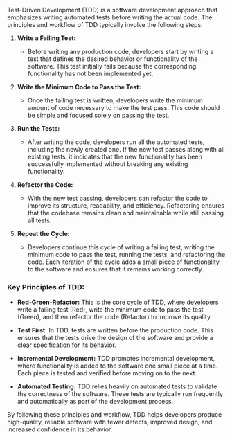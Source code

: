Test-Driven Development (TDD) is a software development approach that emphasizes writing automated tests before writing the actual code. The principles and workflow of TDD typically involve the following steps:

1. **Write a Failing Test:**
   - Before writing any production code, developers start by writing a test that defines the desired behavior or functionality of the software. This test initially fails because the corresponding functionality has not been implemented yet.

2. **Write the Minimum Code to Pass the Test:**
   - Once the failing test is written, developers write the minimum amount of code necessary to make the test pass. This code should be simple and focused solely on passing the test.

3. **Run the Tests:**
   - After writing the code, developers run all the automated tests, including the newly created one. If the new test passes along with all existing tests, it indicates that the new functionality has been successfully implemented without breaking any existing functionality.

4. **Refactor the Code:**
   - With the new test passing, developers can refactor the code to improve its structure, readability, and efficiency. Refactoring ensures that the codebase remains clean and maintainable while still passing all tests.

5. **Repeat the Cycle:**
   - Developers continue this cycle of writing a failing test, writing the minimum code to pass the test, running the tests, and refactoring the code. Each iteration of the cycle adds a small piece of functionality to the software and ensures that it remains working correctly.

### Key Principles of TDD:
- **Red-Green-Refactor:** This is the core cycle of TDD, where developers write a failing test (Red), write the minimum code to pass the test (Green), and then refactor the code (Refactor) to improve its quality.
  
- **Test First:** In TDD, tests are written before the production code. This ensures that the tests drive the design of the software and provide a clear specification for its behavior.

- **Incremental Development:** TDD promotes incremental development, where functionality is added to the software one small piece at a time. Each piece is tested and verified before moving on to the next.

- **Automated Testing:** TDD relies heavily on automated tests to validate the correctness of the software. These tests are typically run frequently and automatically as part of the development process.

By following these principles and workflow, TDD helps developers produce high-quality, reliable software with fewer defects, improved design, and increased confidence in its behavior.
